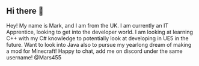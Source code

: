 ## Hi there 👋

<!--
**Mars455/Mars455** is a ✨ _special_ ✨ repository because its `README.md` (this file) appears on your GitHub profile.

Here are some ideas to get you started:

- 🔭 I’m currently working on ...
- 🌱 I’m currently learning ...
- 👯 I’m looking to collaborate on ...
- 🤔 I’m looking for help with ...
- 💬 Ask me about ...
- 📫 How to reach me: ...
- 😄 Pronouns: ...
- ⚡ Fun fact: ...
-->
Hey! My name is Mark, and I am from the UK. I am currently an IT Apprentice, looking to get into the developer world. 
I am looking at learning C++ with my C# knowledge to potentially look at developing in UE5 in the future.
Want to look into Java also to pursue my yearlong dream of making a mod for Minecraft!
Happy to chat, add me on discord under the same username! @Mars455


